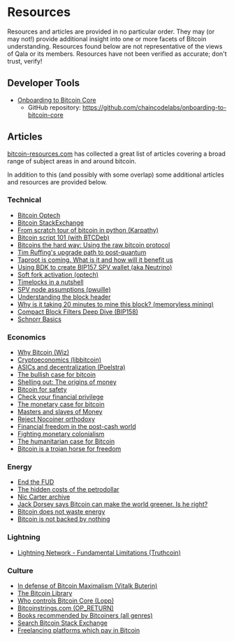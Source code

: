# Resources

Resources and articles are provided in no particular order.
They may (or may not!) provide additional insight into one or more facets of Bitcoin understanding.
Resources found below are not representative of the views of Qala or its members.
Resources have not been verified as accurate; don't trust, verify!

## Developer Tools

* [Onboarding to Bitcoin Core](https://obc.256k1.dev/)
    * GitHub repository: <https://github.com/chaincodelabs/onboarding-to-bitcoin-core>

## Articles

[bitcoin-resources.com](https://bitcoin-resources.com/articles/) has collected a great list of articles covering a broad range of subject areas in and around bitcoin.

In addition to this (and possibly with some overlap) some additional articles and resources are provided below.

### Technical

* [Bitcoin Optech](https://bitcoinops.org/en/topics/)
* [Bitcoin StackExchange](https://bitcoin.stackexchange.com/)
* [From scratch tour of bitcoin in python (Karpathy)](https://karpathy.github.io/2021/06/21/blockchain/)
* [Bitcoin script 101 (with BTCDeb)](https://bitcoindev.network/bitcoin-script-101/)
* [Bitcoins the hard way: Using the raw bitcoin protocol](https://www.righto.com/2014/02/bitcoins-hard-way-using-raw-bitcoin.html)
* [Tim Ruffing's upgrade path to post-quantum](https://gist.github.com/harding/bfd094ab488fd3932df59452e5ec753f)
* [Taproot is coming. What is it and how will it benefit us](https://bitcoinmagazine.com/technical/taproot-coming-what-it-and-how-it-will-benefit-bitcoin)
* [Using BDK to create BIP157 SPV wallet (aka Neutrino)](https://bitcoindevkit.org/blog/2021/06/using-bdk-to-create-bip157-spv-wallet-aka-neutrino/)
* [Soft fork activation (optech)](https://deploy-preview-531--bitcoinops.netlify.app/en/topics/soft-fork-activation/)
* [Timelocks in a nutshell](https://medium.com/@RobinHung/bitcoin-timelocks-in-a-nutshell-4c95aafc7a59)
* [SPV node assumptions (pwuille)](https://www.reddit.com/r/BitcoinBeginners/comments/3eq3y7/full_node_question/ctk4lnd/)
* [Understanding the block header](https://medium.com/fcats-blockchain-incubator/understanding-the-bitcoin-blockchain-header-a2b0db06b515)
* [Why is it taking 20 minutes to mine this block? (memoryless mining)](https://r6.ca/blog/20180225T160548Z.html)
* [Compact Block Filters Deep Dive (BIP158)](https://bitcoin-dev.blog/blog/bip158-deep-dive/)
* [Schnorr Basics](https://bitcoin-dev.blog/blog/schnorr-basics/)

### Economics

* [Why Bitcoin (Wiz)](https://medium.com/@wiz/why-bitcoin-359ada12629e)
* [Cryptoeconomics (libbitcoin)](https://github.com/libbitcoin/libbitcoin-system/wiki/Cryptoeconomics)
* [ASICs and decentralization (Poelstra)](https://download.wpsoftware.net/bitcoin/asic-faq.pdf)
* [The bullish case for bitcoin](https://vijayboyapati.medium.com/the-bullish-case-for-bitcoin-6ecc8bdecc1)
* [Shelling out: The origins of money](https://nakamotoinstitute.org/shelling-out/)
* [Bitcoin for safety](https://jameso.be/2019/08/24/bitcoin-is-for-this.html)
* [Check your financial privilege](https://bitcoinmagazine.com/culture/check-your-financial-privilege)
* [The monetary case for bitcoin](https://medium.com/coinmonks/the-monetary-case-for-bitcoin-778cd51ff272)
* [Masters and slaves of Money](https://breedlove22.medium.com/masters-and-slaves-of-money-255ecc93404f)
* [Reject Nocoiner orthodoxy](https://elaineou.com/2018/10/10/reject-nocoiner-orthodoxy/)
* [Financial freedom in the post-cash world](https://www.cato.org/cato-journal/spring/summer-2021/financial-freedom-privacy-post-cash-world#)
* [Fighting monetary colonialism](https://bitcoinmagazine.com/culture/bitcoin-a-currency-of-decolonization)
* [The humanitarian case for Bitcoin](https://bitcoinmagazine.com/culture/bitcoin-is-humanitarian-and-environmental)
* [Bitcoin is a trojan horse for freedom](https://bitcoinmagazine.com/culture/bitcoin-is-a-trojan-horse-for-freedom)

### Energy

* [End the FUD](https://endthefud.org/)
* [The hidden costs of the petrodollar](https://bitcoinmagazine.com/culture/the-hidden-costs-of-the-petrodollar)
* [Nic Carter archive](https://niccarter.info/)
* [Jack Dorsey says Bitcoin can make the world greener. Is he right?](https://nymag.com/intelligencer/2021/05/jack-dorsey-says-bitcoin-is-climate-friendly-is-he-right.html)
* [Bitcoin does not waste energy](https://unchained.com/blog/bitcoin-does-not-waste-energy/)
* [Bitcoin is not backed by nothing](https://unchained.com/blog/bitcoin-is-not-backed-by-nothing/)

### Lightning

* [Lightning Network - Fundamental Limitations (Truthcoin)](http://www.truthcoin.info/blog/lightning-limitations/)

### Culture

* [In defense of Bitcoin Maximalism (Vitalk Buterin)](https://vitalik.ca/general/2022/04/01/maximalist.html)
* [The Bitcoin Library](https://casebitcoin.com/library)
* [Who controls Bitcoin Core (Lopp)](https://blog.lopp.net/who-controls-bitcoin-core-/)
* [Bitcoinstrings.com (OP_RETURN)](https://bitcoinstrings.com/)
* [Books recommended by Bitcoiners (all genres)](https://www.bitcoinerbooks.com/)
* [Search Bitcoin Stack Exchange](https://bitcoin.stackexchange.com/search?q=%s)
* [Freelancing platforms which pay in Bitcoin](https://cointastical.medium.com/freelancing-platforms-which-pay-in-bitcoin-e38be56166df)
